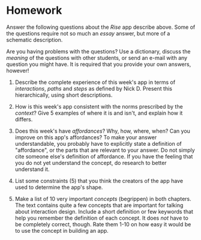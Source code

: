 # Homework

Answer the following questions about the *Rise* app describe above. Some of the questions require not so much an *essay* answer, but more of a schematic description.

Are you having problems with the questions? Use a dictionary, discuss the
*meaning* of the questions with other students, or send an e-mail with any
question you might have. It is required that you provide your own answers,
however!

1. Describe the complete experience of this week's app in terms of
*interactions*, *paths* and *steps* as defined by Nick D. Present this hierarchically, using short descriptions.

2. How is this week's app consistent with the norms prescribed by the
*context*? Give 5 examples of where it is and isn't, and explain how it differs.

3. Does this week's have *affordances*? Why, how, where, when? Can you improve
on this app's affordances? To make your answer understandable, you probably
have to explicitly state a definition of "affordance", or the parts that are
relevant to your answer. Do not simply cite someone else's definition of affordance. If you have the feeling that you do not yet understand the concept, do research to better understand it.

4. List some constraints (5) that you think the creators of the app have used
to determine the app's shape.

5. Make a list of 10 very important *concepts* (begrippen) in both chapters.
The text contains quite a few concepts that are important for talking about
interaction design. Include a short definition or few keywords that help you
remember the definition of each concept. It does *not* have to be completely
correct, though. Rate them 1-10 on how easy it would be to use the concept in
building an app.
